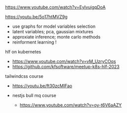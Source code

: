 https://www.youtube.com/watch?v=EyIvuigqDoA


https://youtu.be/5o17htMVZ9g
- use graphs for model variables selection
- latent variables; pca, gaussian mixtures
- approxiate inference; monte carlo methods
- reinforment learning !

hlf on kubernetes
- https://www.youtube.com/watch?v=vM_UzryCOqs
- https://github.com/kfsoftware/meetup-k8s-hlf-2023

tailwindcss course
- https://youtu.be/ft30zcMlFao

- nestjs bull mq course
    - https://www.youtube.com/watch?v=oy-t6V6aAZY